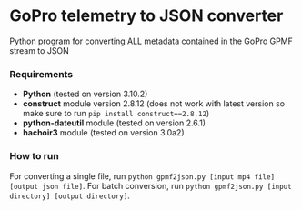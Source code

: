 # GoPro telemetry to JSON converter
Python program for converting ALL metadata contained in the GoPro GPMF stream to JSON

### Requirements
-   **Python** (tested on version 3.10.2)
-   **construct** module version 2.8.12 (does not work with latest version so make sure to run `pip install construct==2.8.12`)
-   **python-dateutil** module (tested on version 2.6.1)
-   **hachoir3** module (tested on version 3.0a2)

### How to run
For converting a single file, run `python gpmf2json.py [input mp4 file] [output json file]`.
For batch conversion, run `python gpmf2json.py [input directory] [output directory]`.
